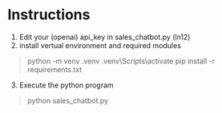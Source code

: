 # Instructions  
1. Edit your (openai) api_key in sales_chatbot.py (ln12)  
2. install vertual environment and required modules
>python -m venv .venv
>.venv\Scripts\activate
>pip install -r requirements.txt
3. Execute the python program  
>python sales_chatbot.py  
